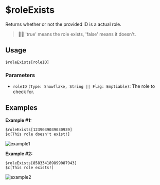 # $roleExists
Returns whether or not the provided ID is a actual role.

> 🧙‍♂️ 'true' means the role exists, 'false' means it doesn't.

## Usage
```
$roleExists[roleID]
```

### Parameters
- `roleID` `(Type: Snowflake, String || Flag: Emptiable)`:  The role to check for.

## Examples
**Example #1:**
```
$roleExists[1239039039030939]
$c[This role doesn't exist!]
```

![example1](https://user-images.githubusercontent.com/69215413/126244456-b468fa0c-1134-4f31-b55d-4a331145a94d.png)

**Example #2:**
```
$roleExists[858334189899087943]
$c[This role exists!]
```

![example2](https://user-images.githubusercontent.com/69215413/126244524-5d8ec2cb-2a6b-4ec7-abc4-bbb949f0e384.png)
